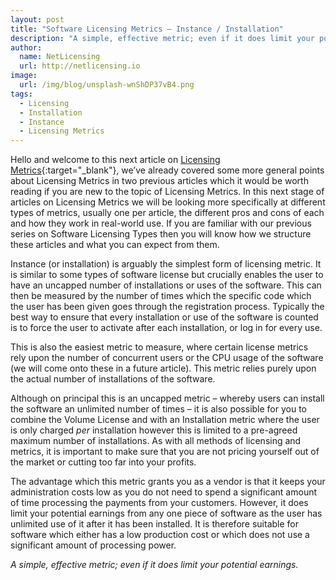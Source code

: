 ```yaml
---
layout: post
title: "Software Licensing Metrics – Instance / Installation"
description: "A simple, effective metric; even if it does limit your potential earnings"
author:
  name: NetLicensing
  url: http://netlicensing.io
image:
  url: /img/blog/unsplash-wnShDP37vB4.png
tags:
  - Licensing
  - Installation
  - Instance
  - Licensing Metrics
---
```


Hello and welcome to this next article on [Licensing Metrics](https://www.google.com/search?q=site%3Anetlicensing.io%20Software%20Licensing%20Metrics "Software Licensing Metrics"){:target="_blank"}, we’ve already covered some more general points about Licensing Metrics in two previous articles which it would be worth reading if you are new to the topic of Licensing Metrics. In this next stage of articles on Licensing Metrics we will be looking more specifically at different types of metrics, usually one per article, the different pros and cons of each and how they work in real-world use. If you are familiar with our previous series on Software Licensing Types then you will know how we structure these articles and what you can expect from them.

Instance (or installation) is arguably the simplest form of licensing metric. It is similar to some types of software license but crucially enables the user to have an uncapped number of installations or uses of the software. This can then be measured by the number of times which the specific code which the user has been given goes through the registration process. Typically the best way to ensure that every installation or use of the software is counted is to force the user to activate after each installation, or log in for every use.

This is also the easiest metric to measure, where certain license metrics rely upon the number of concurrent users or the CPU usage of the software (we will come onto these in a future article). This metric relies purely upon the actual number of installations of the software.

Although on principal this is an uncapped metric – whereby users can install the software an unlimited number of times – it is also possible for you to combine the Volume License and with an Installation metric where the user is only charged _per_ installation however this is limited to a pre-agreed maximum number of installations. As with all methods of licensing and metrics, it is important to make sure that you are not pricing yourself out of the market or cutting too far into your profits.

The advantage which this metric grants you as a vendor is that it keeps your administration costs low as you do not need to spend a significant amount of time processing the payments from your customers. However, it does limit your potential earnings from any one piece of software as the user has unlimited use of it after it has been installed. It is therefore suitable for software which either has a low production cost or which does not use a significant amount of processing power.

_A simple, effective metric; even if it does limit your potential earnings._
